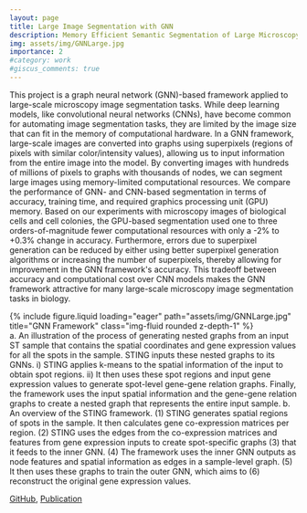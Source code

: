 ```yaml
---
layout: page
title: Large Image Segmentation with GNN
description: Memory Efficient Semantic Segmentation of Large Microscopy Images Using Graph-based Neural Networks
img: assets/img/GNNLarge.jpg
importance: 2
#category: work
#giscus_comments: true
---
```


This project is a graph neural network (GNN)-based framework applied to large-scale microscopy image segmentation tasks. While deep learning models, like convolutional neural networks (CNNs), have become common for automating image segmentation tasks, they are limited by the image size that can fit in the memory of computational hardware. In a GNN framework, large-scale images are converted into graphs using superpixels (regions of pixels with similar color/intensity values), allowing us to input information from the entire image into the model. By converting images with hundreds of millions of pixels to graphs with thousands of nodes, we can segment large images using memory-limited computational resources. We compare the performance of GNN- and CNN-based segmentation in terms of accuracy, training time, and required graphics processing unit (GPU) memory. Based on our experiments with microscopy images of biological cells and cell colonies, the GPU-based segmentation used one to three orders-of-magnitude fewer computational resources with only a -2% to +0.3% change in accuracy. Furthermore, errors due to superpixel generation can be reduced by either using better superpixel generation algorithms or increasing the number of superpixels, thereby allowing for improvement in the GNN framework's accuracy. This tradeoff between accuracy and computational cost over CNN models makes the GNN framework attractive for many large-scale microscopy image segmentation tasks in biology.

<div class="row">
    <div class="col-sm mt-3 mt-md-0">
        {% include figure.liquid loading="eager" path="assets/img/GNNLarge.jpg" title="GNN Framework" class="img-fluid rounded z-depth-1" %}
    </div>
</div>
<div class="caption">
    a. An illustration of the process of generating nested graphs from an input ST sample that contains the spatial coordinates and gene expression values for all the spots in the sample. STING inputs these nested graphs to its GNNs. i) STING applies k-means to the spatial information of the input to obtain spot regions. ii) It then uses these spot regions and input gene expression values to generate spot-level gene-gene relation graphs. Finally, the framework uses the input spatial information and the gene-gene relation graphs to create a nested graph that represents the entire input sample. b. An overview of the STING framework. (1) STING generates spatial regions of spots in the sample. It then calculates gene co-expression matrices per region. (2) STING uses the edges from the co-expression matrices and features from gene expression inputs to create spot-specific graphs (3) that it feeds to the inner GNN. (4) The framework uses the inner GNN outputs as node features and spatial information as edges in a sample-level graph. (5) It then uses these graphs to train the outer GNN, which aims to (6) reconstruct the original gene expression values.
</div>


[GitHub](https://github.com/rsinghlab/gnn_microscopy_segment), [Publication](https://academic.oup.com/jmicro/article-abstract/73/3/275/7326526)